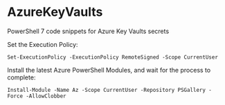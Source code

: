 # AzureKeyVaults
PowerShell 7 code snippets for Azure Key Vaults secrets

Set the Execution Policy:
```
Set-ExecutionPolicy -ExecutionPolicy RemoteSigned -Scope CurrentUser
```

Install the latest Azure PowerShell Modules, and wait for the process to complete:
```
Install-Module -Name Az -Scope CurrentUser -Repository PSGallery -Force -AllowClobber
```

